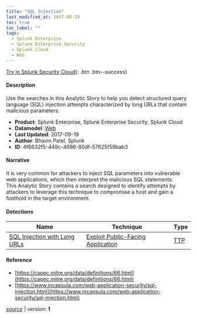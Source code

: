 ```yaml
---
title: "SQL Injection"
last_modified_at: 2017-09-19
toc: true
toc_label: ""
tags:
  - Splunk Enterprise
  - Splunk Enterprise Security
  - Splunk Cloud
  - Web
---
```


[Try in Splunk Security Cloud](https://www.splunk.com/en_us/cyber-security.html){: .btn .btn--success}

#### Description

Use the searches in this Analytic Story to help you detect structured query language (SQL) injection attempts characterized by long URLs that contain malicious parameters.

- **Product**: Splunk Enterprise, Splunk Enterprise Security, Splunk Cloud
- **Datamodel**: [Web](https://docs.splunk.com/Documentation/CIM/latest/User/Web)
- **Last Updated**: 2017-09-19
- **Author**: Bhavin Patel, Splunk
- **ID**: 4f6632f5-449c-4686-80df-57625f59bab3

#### Narrative

It is very common for attackers to inject SQL parameters into vulnerable web applications, which then interpret the malicious SQL statements.\
This Analytic Story contains a search designed to identify attempts by attackers to leverage this technique to compromise a host and gain a foothold in the target environment.

#### Detections

| Name        | Technique   | Type         |
| ----------- | ----------- |--------------|
| [SQL Injection with Long URLs](/web/e0aad4cf-0790-423b-8328-7564d0d938f9/) | [Exploit Public-Facing Application](/tags/#exploit-public-facing-application) | [TTP](https://github.com/splunk/security_content/wiki/Detection-Analytic-Types) |

#### Reference

* [https://capec.mitre.org/data/definitions/66.html](https://capec.mitre.org/data/definitions/66.html)
* [https://www.incapsula.com/web-application-security/sql-injection.html](https://www.incapsula.com/web-application-security/sql-injection.html)



[*source*](https://github.com/splunk/security_content/tree/develop/stories/sql_injection.yml) \| *version*: **1**